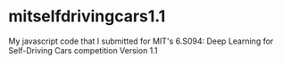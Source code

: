 # mitselfdrivingcars1.1
My javascript code that I submitted for MIT's 6.S094: Deep Learning for Self-Driving Cars competition Version 1.1
